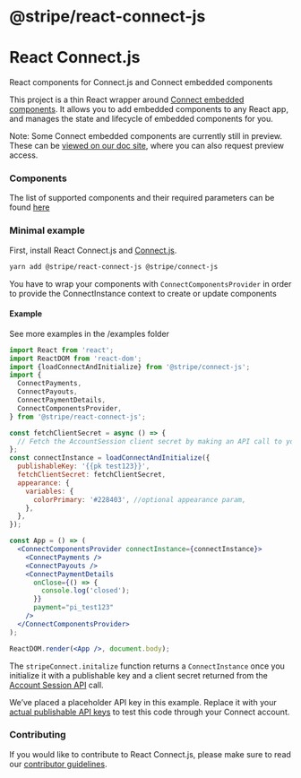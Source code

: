 # @stripe/react-connect-js

# React Connect.js

React components for Connect.js and Connect embedded components

This project is a thin React wrapper around
[Connect embedded components](https://stripe.com/docs/connect/get-started-connect-embedded-components).
It allows you to add embedded components to any React app, and manages the state
and lifecycle of embedded components for you.

Note: Some Connect embedded components are currently still in preview. These can
be
[viewed on our doc site](https://docs.stripe.com/connect/supported-embedded-components),
where you can also request preview access.

### Components

The list of supported components and their required parameters can be found
[here](https://stripe.com/docs/connect/supported-embedded-components)

### Minimal example

First, install React Connect.js and
[Connect.js](https://github.com/stripe/connect-js).

```sh
yarn add @stripe/react-connect-js @stripe/connect-js
```

You have to wrap your components with `ConnectComponentsProvider` in order to
provide the ConnectInstance context to create or update components

#### Example

See more examples in the /examples folder

```jsx
import React from 'react';
import ReactDOM from 'react-dom';
import {loadConnectAndInitialize} from '@stripe/connect-js';
import {
  ConnectPayments,
  ConnectPayouts,
  ConnectPaymentDetails,
  ConnectComponentsProvider,
} from '@stripe/react-connect-js';

const fetchClientSecret = async () => {
  // Fetch the AccountSession client secret by making an API call to your service
};
const connectInstance = loadConnectAndInitialize({
  publishableKey: '{{pk test123}}',
  fetchClientSecret: fetchClientSecret,
  appearance: {
    variables: {
      colorPrimary: '#228403', //optional appearance param,
    },
  },
});

const App = () => (
  <ConnectComponentsProvider connectInstance={connectInstance}>
    <ConnectPayments />
    <ConnectPayouts />
    <ConnectPaymentDetails
      onClose={() => {
        console.log('closed');
      }}
      payment="pi_test123"
    />
  </ConnectComponentsProvider>
);

ReactDOM.render(<App />, document.body);
```

The `stripeConnect.initalize` function returns a `ConnectInstance` once you
initialize it with a publishable key and a client secret returned from the
[Account Session API](https://stripe.com/docs/api/account_sessions/create) call.

We’ve placed a placeholder API key in this example. Replace it with your
[actual publishable API keys](https://dashboard.stripe.com/account/apikeys) to
test this code through your Connect account.

### Contributing

If you would like to contribute to React Connect.js, please make sure to read
our [contributor guidelines](CONTRIBUTING.md).
